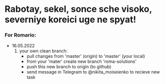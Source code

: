 # Rabotay, sekel, sonce sche visoko, severniye koreici uge ne spyat!

### For Romario:
* 16.05.2022
  1. your own clean branch:
      * pull changes from 'master' (origin) to 'master' (your local)
      * from your 'mater' create new branch 'roma-solutions'
      * push this new branch to origin (to github)
      * send message in Telegram to @nikita_moiseienko to recieve new task


